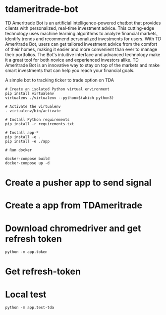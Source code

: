 # tdameritrade-bot
TD Ameritrade Bot is an artificial intelligence-powered chatbot that provides clients with personalized, real-time investment advice. This cutting-edge technology uses machine learning algorithms to analyze financial markets, identify trends and recommend personalized investments for users. With TD Ameritrade Bot, users can get tailored investment advice from the comfort of their homes, making it easier and more convenient than ever to manage their portfolios. The Bot's intuitive interface and advanced technology make it a great tool for both novice and experienced investors alike. TD Ameritrade Bot is an innovative way to stay on top of the markets and make smart investments that can help you reach your financial goals.

A simple bot to tracking ticker to trade option on TDA

```
# Create an isolated Python virtual environment
pip install virtualenv
virtualenv ./virtualenv --python=$(which python3)

# Activate the virtualenv
. virtualenv/bin/activate

# Install Python requirements
pip install -r requirements.txt

# Install app-*
pip install -e .
pip install -e ./app

# Run docker

docker-compose build
docker-compose up -d

```

# Create a pusher app to send signal

# Create a app from TDAmeritrade
# Download chromedriver and get refresh token

```
python -m app.token
```
# Get refresh-token


# Local test

```
python -m app.test-tda
```
